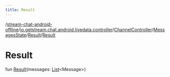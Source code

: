 ```yaml
---
title: Result
---
```

/[stream-chat-android-offline](../../../../index.md)/[io.getstream.chat.android.livedata.controller](../../../index.md)/[ChannelController](../../index.md)/[MessagesState](../index.md)/[Result](index.md)/[Result](Result.md)  
  
  
  
# Result  
fun [Result](Result.md)(messages: [List](https://kotlinlang.org/api/latest/jvm/stdlib/kotlin.collections/-list/index.html)&lt;Message&gt;)
